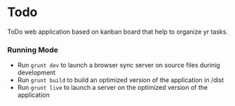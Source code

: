 # Todo
ToDo web application based on kanban board that help to organize yr tasks.

### Running Mode  ###

* Run `grunt dev` to launch a browser sync server on source files durinig development
* Run `grunt build` to build an optimized version of the application in /dist
* Run `grunt live` to launch a server on the optimized version of the application
